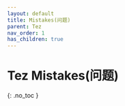 ```yaml
---
layout: default
title: Mistakes(问题)
parent: Tez
nav_order: 1
has_children: true
---
```


# Tez Mistakes(问题)
{: .no_toc }